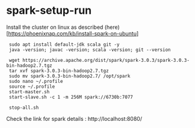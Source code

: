 # spark-setup-run

Install the cluster on linux as described (here)[https://phoenixnap.com/kb/install-spark-on-ubuntu]
```
 sudo apt install default-jdk scala git -y
 java -version; javac -version; scala -version; git --version

 wget https://archive.apache.org/dist/spark/spark-3.0.3/spark-3.0.3-bin-hadoop2.7.tgz
 tar xvf spark-3.0.3-bin-hadoop2.7.tgz
 sudo mv spark-3.0.3-bin-hadoop2.7/ /opt/spark
 sudo nano ~/.profile
 source ~/.profile
 start-master.sh
 start-slave.sh -c 1 -m 256M spark://6730b:7077

 stop-all.sh
```

Check the link for spark details : http://localhost:8080/